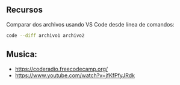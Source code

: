 ## Recursos

Comparar dos archivos usando VS Code desde línea de comandos:

```bash
code --diff archivo1 archivo2
```

## Musica:

* https://coderadio.freecodecamp.org/
* https://www.youtube.com/watch?v=jfKfPfyJRdk
